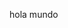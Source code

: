 <!DOCTYPE html>
<html>
<head>
    <title>Hola Mundo</title>
</head>
<body>
    <p>hola mundo</p>
</body>
</html>
